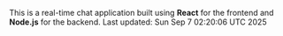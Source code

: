 This is a real-time chat application built using **React** for the frontend and **Node.js** for the backend.
Last updated: Sun Sep  7 02:20:06 UTC 2025
